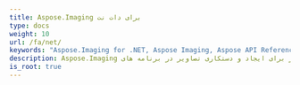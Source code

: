 ```yaml
---
title: Aspose.Imaging برای دات نت
type: docs
weight: 10
url: /fa/net/
keywords: "Aspose.Imaging for .NET, Aspose Imaging, Aspose API Reference."
description: Aspose.Imaging برای دات نت تعدادی روال انعطاف پذیر برای ایجاد و دستکاری تصاویر در برنامه های NET فراهم می کند.
is_root: true
---
```

